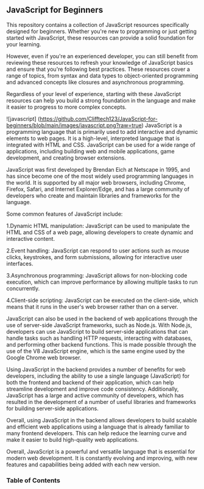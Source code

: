 
## JavaScript  for Beginners
This repository contains a collection of JavaScript resources specifically designed for beginners. Whether you're new to programming or just getting started with JavaScript, these resources can provide a solid foundation for your learning.

However, even if you're an experienced developer, you can still benefit from reviewing these resources to refresh your knowledge of JavaScript basics and ensure that you're following best practices. These resources cover a range of topics, from syntax and data types to object-oriented programming and advanced concepts like closures and asynchronous programming.

Regardless of your level of experience, starting with these JavaScript resources can help you build a strong foundation in the language and make it easier to progress to more complex concepts.


![javascript] (https://github.com/Clifftech123/JavaScript-for-beginners/blob/main/images/javascript.png?raw=true)
JavaScript is a programming language that is primarily used to add interactive and dynamic elements to web pages. It is a high-level, interpreted language that is integrated with HTML and CSS. JavaScript can be used for a wide range of applications, including building web and mobile applications, game development, and creating browser extensions.

JavaScript was first developed by Brendan Eich at Netscape in 1995, and has since become one of the most widely used programming languages in the world. It is supported by all major web browsers, including Chrome, Firefox, Safari, and Internet Explorer/Edge, and has a large community of developers who create and maintain libraries and frameworks for the language.

Some common features of JavaScript include:

1.Dynamic HTML manipulation: JavaScript can be used to manipulate the HTML and CSS of a web page, allowing developers to create dynamic and interactive content.

2.Event handling: JavaScript can respond to user actions such as mouse clicks, keystrokes, and form submissions, allowing for interactive user interfaces.

3.Asynchronous programming: JavaScript allows for non-blocking code execution, which can improve performance by allowing multiple tasks to run concurrently.

4.Client-side scripting: JavaScript can be executed on the client-side, which means that it runs in the user's web browser rather than on a server.


JavaScript can also be used in the backend of web applications through the use of server-side JavaScript frameworks, such as Node.js. With Node.js, developers can use JavaScript to build server-side applications that can handle tasks such as handling HTTP requests, interacting with databases, and performing other backend functions. This is made possible through the use of the V8 JavaScript engine, which is the same engine used by the Google Chrome web browser.

Using JavaScript in the backend provides a number of benefits for web developers, including the ability to use a single language (JavaScript) for both the frontend and backend of their application, which can help streamline development and improve code consistency. Additionally, JavaScript has a large and active community of developers, which has resulted in the development of a number of useful libraries and frameworks for building server-side applications.

Overall, using JavaScript in the backend allows developers to build scalable and efficient web applications using a language that is already familiar to many frontend developers. This can help reduce the learning curve and make it easier to build high-quality web applications.

Overall, JavaScript is a powerful and versatile language that is essential for modern web development. It is constantly evolving and improving, with new features and capabilities being added with each new version.
### Table of Contents
